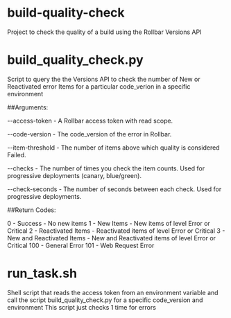 # build-quality-check
Project to check the quality of a build using the Rollbar Versions API

# build_quality_check.py
Script to query the the Versions API to check the number of New or Reactivated error Items for a particular code_verion in a specific environment

##Arguments:

--access-token - A Rollbar access token with read scope. 

--code-version - The code_version of the error in Rollbar. 

--item-threshold - The number of items above which quality is considered Failed. 


--checks - The number of times you check the item counts. Used for progressive deployments (canary, blue/green).  

--check-seconds - The number of seconds between each check. Used for progressive deployments.  


##Return Codes:

0 - Success - No new items
1 - New Items - New items of level Error or Critical
2 - Reactivated Items - Reactivated items of level Error or Critical
3 - New and Reactivated Items - New and Reactivated items of level Error or Critical
100 - General Error
101 - Web Request Error

# run_task.sh
Shell script that reads the access token from an environment variable and call the script build_quality_check.py for a specific code_version and environment
This script just checks 1 time for errors
